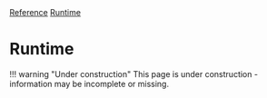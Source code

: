 <div class="ompdoc-api-breadcrumbs">
<a href="../../../">Reference</a>
<a href="../../">Runtime</a>
</div>

# Runtime

!!! warning "Under construction"
    This page is under construction - information may be incomplete or missing.
